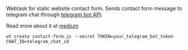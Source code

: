 Webtask for static website contact form. Sends contact form message to telegram chat through [telegram bot API](https://core.telegram.org/bots).

Read more about it at [medium]()

```
wt create contact-form.js --secret TOKEN=your_telegram_bot_token CHAT_ID=telegram_chat_id
```
